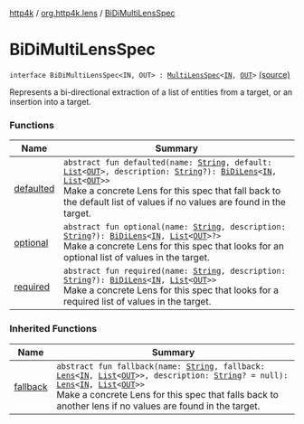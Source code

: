 [http4k](../../index.md) / [org.http4k.lens](../index.md) / [BiDiMultiLensSpec](./index.md)

# BiDiMultiLensSpec

`interface BiDiMultiLensSpec<IN, OUT> : `[`MultiLensSpec`](../-multi-lens-spec/index.md)`<`[`IN`](index.md#IN)`, `[`OUT`](index.md#OUT)`>` [(source)](https://github.com/http4k/http4k/blob/master/http4k-core/src/main/kotlin/org/http4k/lens/lensSpec.kt#L134)

Represents a bi-directional extraction of a list of entities from a target, or an insertion into a target.

### Functions

| Name | Summary |
|---|---|
| [defaulted](defaulted.md) | `abstract fun defaulted(name: `[`String`](https://kotlinlang.org/api/latest/jvm/stdlib/kotlin/-string/index.html)`, default: `[`List`](https://kotlinlang.org/api/latest/jvm/stdlib/kotlin.collections/-list/index.html)`<`[`OUT`](index.md#OUT)`>, description: `[`String`](https://kotlinlang.org/api/latest/jvm/stdlib/kotlin/-string/index.html)`?): `[`BiDiLens`](../-bi-di-lens/index.md)`<`[`IN`](index.md#IN)`, `[`List`](https://kotlinlang.org/api/latest/jvm/stdlib/kotlin.collections/-list/index.html)`<`[`OUT`](index.md#OUT)`>>`<br>Make a concrete Lens for this spec that fall back to the default list of values if no values are found in the target. |
| [optional](optional.md) | `abstract fun optional(name: `[`String`](https://kotlinlang.org/api/latest/jvm/stdlib/kotlin/-string/index.html)`, description: `[`String`](https://kotlinlang.org/api/latest/jvm/stdlib/kotlin/-string/index.html)`?): `[`BiDiLens`](../-bi-di-lens/index.md)`<`[`IN`](index.md#IN)`, `[`List`](https://kotlinlang.org/api/latest/jvm/stdlib/kotlin.collections/-list/index.html)`<`[`OUT`](index.md#OUT)`>?>`<br>Make a concrete Lens for this spec that looks for an optional list of values in the target. |
| [required](required.md) | `abstract fun required(name: `[`String`](https://kotlinlang.org/api/latest/jvm/stdlib/kotlin/-string/index.html)`, description: `[`String`](https://kotlinlang.org/api/latest/jvm/stdlib/kotlin/-string/index.html)`?): `[`BiDiLens`](../-bi-di-lens/index.md)`<`[`IN`](index.md#IN)`, `[`List`](https://kotlinlang.org/api/latest/jvm/stdlib/kotlin.collections/-list/index.html)`<`[`OUT`](index.md#OUT)`>>`<br>Make a concrete Lens for this spec that looks for a required list of values in the target. |

### Inherited Functions

| Name | Summary |
|---|---|
| [fallback](../-multi-lens-spec/fallback.md) | `abstract fun fallback(name: `[`String`](https://kotlinlang.org/api/latest/jvm/stdlib/kotlin/-string/index.html)`, fallback: `[`Lens`](../-lens/index.md)`<`[`IN`](../-multi-lens-spec/index.md#IN)`, `[`List`](https://kotlinlang.org/api/latest/jvm/stdlib/kotlin.collections/-list/index.html)`<`[`OUT`](../-multi-lens-spec/index.md#OUT)`>>, description: `[`String`](https://kotlinlang.org/api/latest/jvm/stdlib/kotlin/-string/index.html)`? = null): `[`Lens`](../-lens/index.md)`<`[`IN`](../-multi-lens-spec/index.md#IN)`, `[`List`](https://kotlinlang.org/api/latest/jvm/stdlib/kotlin.collections/-list/index.html)`<`[`OUT`](../-multi-lens-spec/index.md#OUT)`>>`<br>Make a concrete Lens for this spec that falls back to another lens if no values are found in the target. |
